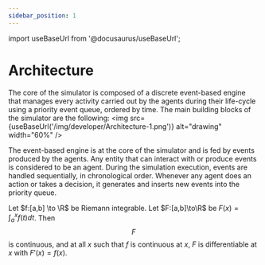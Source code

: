 ```yaml
---
sidebar_position: 1
---
```

import useBaseUrl from '@docusaurus/useBaseUrl';

# Architecture

The core of the simulator is composed of a discrete event-based engine that manages every activity carried out by the agents during their life-cycle using a priority event queue, ordered by time.  The main building blocks of the simulator are the following: 
<img src={useBaseUrl('/img/developer/Architecture-1.png')} alt="drawing" width="60%" /> 

The event-based engine is at the core of the simulator and is fed by events produced by the agents. Any entity that can interact with or produce events is considered to be an agent. 
During the simulation execution, events are handled sequentially, in chronological order. Whenever any agent does an action or takes a decision, it generates and inserts new events into the priority queue.

Let $f:[a,b] \to \R$ be Riemann integrable. Let $F:[a,b]\to\R$ be $F(x)=
\int_{a}^{x}f(t)dt$. Then $$F$$ is continuous, and at all $x$ such that $f$ is continuous at $x$, $F$ is differentiable at $x$ with $F'(x)=f(x)$.





